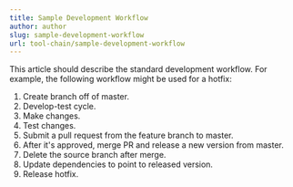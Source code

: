 ```yaml
---
title: Sample Development Workflow
author: author
slug: sample-development-workflow
url: tool-chain/sample-development-workflow
---
```


This article should describe the standard development workflow. For example, the following workflow might be used for a hotfix:

1. Create branch off of master.
2. Develop-test cycle.
3. Make changes.
4. Test changes.
5. Submit a pull request from the feature branch to master.
6. After it's approved, merge PR and release a new version from master.
7. Delete the source branch after merge.
8. Update dependencies to point to released version.
9. Release hotfix.
